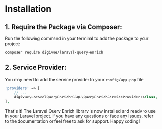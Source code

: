 # Installation

## 1. Require the Package via Composer:

Run the following command in your terminal to add the package to your project:

```bash
composer require digivue/laravel-query-enrich
```

## 2. Service Provider:

You may need to add the service provider to your `config/app.php` file:

```php
'providers' => [
    // ...
    digivue\LaravelQueryEnrichMSSQL\QueryEnrichServiceProvider::class,
],
```

That's it! The Laravel Query Enrich library is now installed and ready to use in your Laravel project. If you have any
questions or face any issues, refer to the documentation or feel free to ask for support. Happy coding!